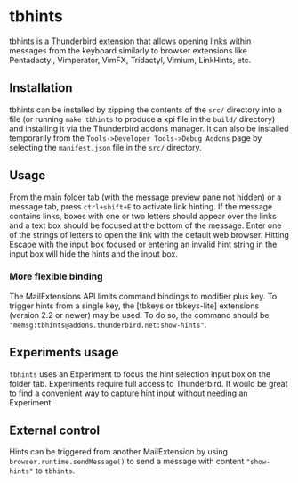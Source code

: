 # tbhints

tbhints is a Thunderbird extension that allows opening links within messages from the keyboard similarly to browser extensions like Pentadactyl, Vimperator, VimFX, Tridactyl, Vimium, LinkHints, etc.

## Installation

tbhints can be installed by zipping the contents of the `src/` directory into a file (or running `make tbhints` to produce a xpi file in the `build/` directory) and installing it via the Thunderbird addons manager.
It can also be installed temporarily from the `Tools->Developer Tools->Debug Addons` page by selecting the `manifest.json` file in the `src/` directory.

## Usage

From the main folder tab (with the message preview pane not hidden) or a message tab, press `ctrl+shift+E` to activate link hinting.
If the message contains links, boxes with one or two letters should appear over the links and a text box should be focused at the bottom of the message.
Enter one of the strings of letters to open the link with the default web browser.
Hitting Escape with the input box focused or entering an invalid hint string in the input box will hide the hints and the input box.

### More flexible binding

The MailExtensions API limits command bindings to modifier plus key.
To trigger hints from a single key, the [tbkeys or tbkeys-lite] extensions (version 2.2 or newer) may be used.
To do so, the command should be `"memsg:tbhints@addons.thunderbird.net:show-hints"`.

## Experiments usage

`tbhints` uses an Experiment to focus the hint selection input box on the folder tab.
Experiments require full access to Thunderbird.
It would be great to find a convenient way to capture hint input without needing an Experiment.

## External control

Hints can be triggered from another MailExtension by using `browser.runtime.sendMessage()` to send a message with content `"show-hints"` to `tbhints`.
